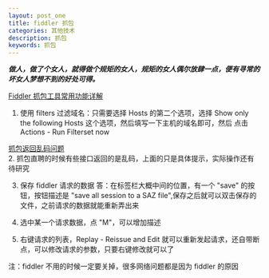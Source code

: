 ```yaml
---
layout: post_one
title: fiddler 抓包
categories: 其他技术
description: 抓包
keywords: 抓包
---
```


***做人，做了个女人，就得做个规矩的女人，规矩的女人偶尔放肆一点，便有寻常的坏女人梦想不到的好处可得。***

[Fiddler 抓包工具常用功能详解](https://www.cnblogs.com/ceshijiagoushi/p/9418459.html)  
1. 使用 filters 过滤域名：只需要选择 Hosts 的第二个选项，选择 Show only the following Hosts 这个选项，然后填写一下主机的域名即可，然后
点击 Actions -  Run Filterset now

[抓包返回乱码问题](https://blog.csdn.net/weixin_40414337/article/details/88561066)  
2. 抓包直聘的时候有些接口返回的是乱码，上面的只是具体提示，实际操作还有待研究

3. 保存 fiddler 请求的数据
答：在标签栏大概中间的位置，有一个 "save" 的按钮，按钮描述是 "save all session to a SAZ file",保存之后就可以双击保存的文件，之前请求的数据就能重新弄出来

4. 选中某一个请求数据，点 "M"，可以增加描述

5. 右键请求的列表，Replay - Reissue and Edit 就可以重新发起请求，还自带断点，可以修改请求的参数，只要右键修改就可以了

注：fiddler 不用的时候一定要关掉，很多网络问题都是因为 fiddler 的原因